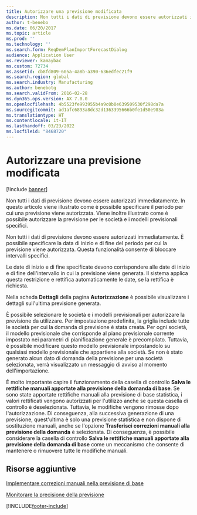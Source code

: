 ```yaml
---
title: Autorizzare una previsione modificata
description: Non tutti i dati di previsione devono essere autorizzati immediatamente. In questo articolo viene illustrato come è possibile specificare il periodo per cui una previsione viene autorizzata. Viene inoltre illustrato come è possibile autorizzare la previsione per le società e i modelli previsionali specifici.
author: t-benebo
ms.date: 06/20/2017
ms.topic: article
ms.prod: ''
ms.technology: ''
ms.search.form: ReqDemPlanImportForecastDialog
audience: Application User
ms.reviewer: kamaybac
ms.custom: 72734
ms.assetid: cb8fd809-605a-4a8b-a390-636edfec21f9
ms.search.region: global
ms.search.industry: Manufacturing
ms.author: benebotg
ms.search.validFrom: 2016-02-28
ms.dyn365.ops.version: AX 7.0.0
ms.openlocfilehash: 4b5523fe993955b4a9c0b0e639509530f298da7a
ms.sourcegitcommit: ad1afc6893a8dc32d1363395666b0fe1d50e983a
ms.translationtype: HT
ms.contentlocale: it-IT
ms.lasthandoff: 03/23/2022
ms.locfileid: "8468720"
---
```

# <a name="authorize-an-adjusted-forecast"></a>Autorizzare una previsione modificata

[!include [banner](../includes/banner.md)]

Non tutti i dati di previsione devono essere autorizzati immediatamente. In questo articolo viene illustrato come è possibile specificare il periodo per cui una previsione viene autorizzata. Viene inoltre illustrato come è possibile autorizzare la previsione per le società e i modelli previsionali specifici.

Non tutti i dati di previsione devono essere autorizzati immediatamente. È possibile specificare la data di inizio e di fine del periodo per cui la previsione viene autorizzata. Questa funzionalità consente di bloccare intervalli specifici. 

Le date di inizio e di fine specificate devono corrispondere alle date di inizio e di fine dell'intervallo in cui la previsione viene generata. Il sistema applica questa restrizione e rettifica automaticamente le date, se la rettifica è richiesta. 

Nella scheda **Dettagli** della pagina **Autorizzazione** è possibile visualizzare i dettagli sull'ultima previsione generata. 

È possibile selezionare le società e i modelli previsionali per autorizzare la previsione da utilizzare. Per impostazione predefinita, la griglia include tutte le società per cui la domanda di previsione è stata creata. Per ogni società, il modello previsionale che corrisponde al piano previsionale corrente impostato nei parametri di pianificazione generale è precompilato. Tuttavia, è possibile modificare questo modello previsionale impostandolo su qualsiasi modello previsionale che appartiene alla società. Se non è stato generato alcun dato di domanda della previsione per una società selezionata, verrà visualizzato un messaggio di avviso al momento dell'importazione. 

È molto importante capire il funzionamento della casella di controllo **Salva le rettifiche manuali apportate alla previsione della domanda di base**. Se sono state apportate rettifiche manuali alla previsione di base statistica, i valori rettificati vengono autorizzati per l'utilizzo anche se questa casella di controllo è deselezionata. Tuttavia, le modifiche vengono rimosse dopo l'autorizzazione. Di conseguenza, alla successiva generazione di una previsione, quest'ultima è solo una previsione statistica e non dispone di sostituzione manuali, anche se l'opzione **Trasferisci correzioni manuali alla previsione della domanda** è selezionata. Di conseguenza, è possibile considerare la casella di controllo **Salva le rettifiche manuali apportate alla previsione della domanda di base** come un meccanismo che consente di mantenere o rimuovere tutte le modifiche manuali.

## <a name="additional-resources"></a>Risorse aggiuntive

[Implementare correzioni manuali nella previsione di base](manual-adjustments-baseline-forecast.md)

[Monitorare la precisione della previsione](monitor-forecast-accuracy.md)





[!INCLUDE[footer-include](../../includes/footer-banner.md)]